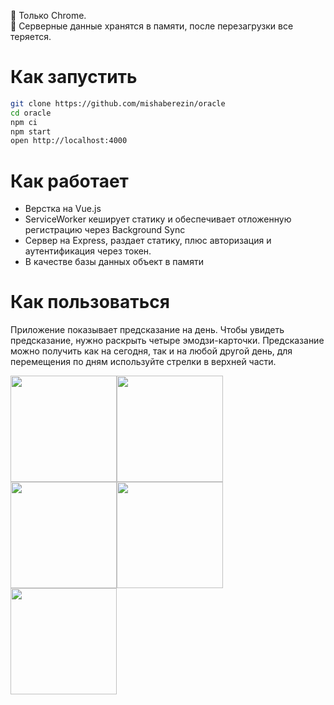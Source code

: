 🤘 Только Chrome. <br>
👻 Серверные данные хранятся в памяти, после перезагрузки все теряется.

# Как запустить

```sh
git clone https://github.com/mishaberezin/oracle
cd oracle
npm ci
npm start
open http://localhost:4000
```

# Как работает

- Верстка на Vue.js
- ServiceWorker кеширует статику и обеспечивает отложенную регистрацию через Background Sync
- Сервер на Express, раздает статику, плюс авторизация и аутентификация через токен.
- В качестве базы данных объект в памяти

# Как пользоваться

Приложение показывает предсказание на день. Чтобы увидеть предсказание, нужно раскрыть четыре эмодзи-карточки. Предсказание можно получить как на сегодня, так и на любой другой день, для перемещения по дням используйте стрелки в верхней части.

<img src="https://i.ibb.co/GF3QKVg/Screenshot-2019-03-15-at-13-21-19.png" width="170"><img src="https://i.ibb.co/8cwt5CM/Screenshot-2019-03-15-at-13-24-18.png" width="170"><img src="https://i.ibb.co/9pHy8dz/Screenshot-2019-03-15-at-13-25-17.png" width="170"><img src="https://i.ibb.co/fvHy6n2/Screenshot-2019-03-15-at-13-25-00.png" width="170"><img src="https://i.ibb.co/ySKMsXM/Screenshot-2019-03-15-at-13-32-47.png" width="170">
